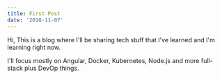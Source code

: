 ```yaml
---
title: First Post
date: '2018-11-07'
---
```


Hi, This is a blog where I'll be sharing tech stuff that I've learned and I'm learning right now.

I'll focus mostly on Angular, Docker, Kubernetes, Node.js and more full-stack plus DevOp things.
